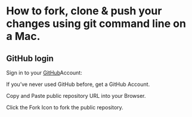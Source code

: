 # How to fork, clone & push your changes using git command line on a Mac.
## GitHub login
Sign in to your [GitHub](https://github.com/login)Account:

If you’ve never used GitHub before, get a GitHub Account.

Copy and Paste public repository URL into your Browser.

Click the Fork Icon to fork the public repository.

